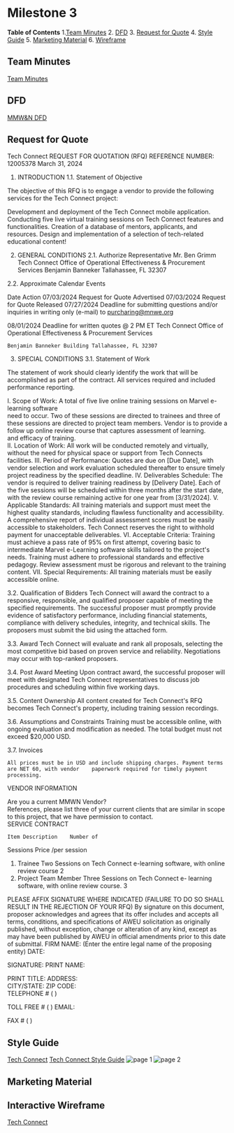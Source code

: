 # Milestone 3

**Table of Contents**
1.[Team Minutes](team-minutes)
2. [DFD](#dfd)
3. [Request for Quote](#request-for-quote)
4. [Style Guide](#style-guide)
5. [Marketing Material](#marketing-materials)
6. [Wireframe](#wireframe)


## Team Minutes
[Team Minutes](https://github.com/cis-famu/design-project-mmw-n/blob/main/MMW%26N%20meeting%20minutes.docx)

## DFD
[MMW&N DFD](https://github.com/cis-famu/design-project-mmw-n/blob/main/mmnw_DFD.drawio.png)


## Request for Quote
Tech Connect
 REQUEST FOR QUOTATION (RFQ) REFERENCE NUMBER: 12005378
March 31, 2024


1.	INTRODUCTION
1.1.	Statement of Objective

The objective of this RFQ is to engage a vendor to provide the following services for the Tech    Connect project:

Development and deployment of the Tech Connect mobile application.
Conducting five live virtual training sessions on Tech Connect features and functionalities.
Creation of a database of mentors, applicants, and resources.
Design and implementation of a selection of tech-related educational content!

2.	GENERAL CONDITIONS
2.1.	Authorize Representative
Mr. Ben Grimm Tech Connect
Office of Operational Effectiveness & Procurement Services Benjamin Banneker
Tallahassee, FL 32307

2.2.	Approximate Calendar Events

Date	Action
07/03/2024	Request for Quote Advertised
07/03/2024	Request for Quote Released
07/27/2024	Deadline for submitting questions and/or inquiries in writing only (e-mail) to purcharing@mnwe.org 

08/01/2024	Deadline for written quotes @ 2 PM ET Tech Connect
Office of Operational Effectiveness & Procurement Services
 
	Benjamin Banneker Building Tallahassee, FL 32307

3.	SPECIAL CONDITIONS
3.1.	Statement of Work

The statement of work should clearly identify the work that will be accomplished as part of the contract. All services required and included performance reporting.

I.	Scope of Work: A total of five live online training sessions on Marvel e-learning software          
          need to occur. Two of these sessions are directed to trainees and three of these sessions are
          directed to project team members. 
          Vendor is to provide a follow up online review course that captures assessment of learning.       
                        and efficacy of training.  
II.	 Location of Work: All work will be conducted remotely and virtually, without the need for physical space or support from Tech Connects facilities.
III.	Period of Performance: Quotes are due on [Due Date], with vendor selection and work evaluation scheduled thereafter to ensure timely project readiness by the specified deadline.
IV.	Deliverables Schedule: The vendor is required to deliver training readiness by [Delivery Date]. Each of the five sessions will be scheduled within three months after the start date, with the review course remaining active for one year from [3/31/2024].
V.	Applicable Standards: All training materials and support must meet the highest quality standards, including flawless functionality and accessibility. A comprehensive report of individual assessment scores must be easily accessible to stakeholders. Tech Connect reserves the right to withhold payment for unacceptable deliverables.
VI.	Acceptable Criteria: Training must achieve a pass rate of 95% on first attempt, covering basic to intermediate Marvel e-Learning software skills tailored to the project's needs. Training must adhere to professional standards and effective pedagogy. Review assessment must be rigorous and relevant to the training content.
VII.	Special Requirements: All training materials must be easily accessible online.

3.2.	Qualification of Bidders
	Tech Connect will award the contract to a responsive, responsible, and qualified proposer      capable of meeting the specified requirements. The successful proposer must promptly provide evidence   of satisfactory performance, including financial statements, compliance with delivery schedules, integrity, and technical skills.
              The proposers must submit the bid using the attached form.

3.3.	Award
Tech Connect will evaluate and rank all proposals, selecting the most competitive bid based on      proven service and reliability. Negotiations may occur with top-ranked proposers.

3.4.	Post Award Meeting
Upon contract award, the successful proposer will meet with designated Tech Connect representatives to discuss job procedures and scheduling within five working days.

3.5.	Content Ownership
All content created for Tech Connect's RFQ becomes Tech Connect's property, including training session recordings.

3.6.	Assumptions and Constraints
Training must be accessible online, with ongoing evaluation and modification as needed. The total budget must not exceed $20,000 USD.

3.7.	Invoices

	All prices must be in USD and include shipping charges. Payment terms are NET 60, with vendor    paperwork required for timely payment processing. 
VENDOR INFORMATION

Are you a current MMWN Vendor?	
References, please list three of your current clients that are similar in scope to this project, that we have permission to contact.	
SERVICE CONTRACT

	Item Description	Number of
Sessions	Price /per session
1.	Trainee Two Sessions on Tech Connect e-learning software,
with online review course	2	
2.	Project Team Member Three Sessions on Tech Connect e-
learning software, with online review course.	3	

PLEASE AFFIX SIGNATURE WHERE INDICATED
(FAILURE TO DO SO SHALL RESULT IN THE REJECTION OF YOUR RFQ)
By signature on this document, proposer acknowledges and agrees that its offer includes and accepts all terms, conditions, and specifications of AWEU solicitation as originally published, without exception, change or alteration of any kind, except as may have been published by AWEU in official amendments prior to this date of submittal.
FIRM NAME: (Enter the entire legal name of the proposing entity)	DATE:

SIGNATURE: 		PRINT NAME:


PRINT TITLE:
ADDRESS: 	
CITY/STATE:		ZIP CODE: 	
TELEPHONE # (	)


TOLL FREE  # (	)	EMAIL:


FAX # (	)
 


## Style Guide
[Tech Connect](https://www.figma.com/file/qWg22vb8cD4w0JL3ygX7mo/Tech-Connect?type=design&node-id=0-1&mode=design&t=hqyrTO9GqfxDsx4i-0)
[Tech Connect Style Guide](https://github.com/cis-famu/design-project-mmw-n/blob/main/Tech%20Connect%20style%20guide.pdf)
![page 1](https://github.com/cis-famu/design-project-mmw-n/assets/103545946/2f7dbaaa-4a8b-4e35-b8bb-15e863dce047)
![page 2](https://github.com/cis-famu/design-project-mmw-n/assets/103545946/7dee9c1d-0be9-446c-9638-38c9dd47cbcd)

## Marketing Material


## Interactive Wireframe

[Tech Connect](https://www.figma.com/file/qWg22vb8cD4w0JL3ygX7mo/Tech-Connect?type=design&node-id=0%3A1&mode=design&t=W2iiMPiNPjOSFRJt-1)

